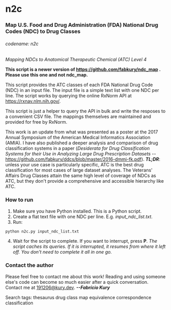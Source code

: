 # n2c
### Map U.S. Food and Drug Administration (FDA) National Drug Codes (NDC) to Drug Classes  
###### codename: n2c
*_Mapping NDCs to Anatomical Therapeutic Chemical (ATC) Level 4_*

**This script is a newer version of https://github.com/fabkury/ndc_map . Please use this one and not ndc_map.**
  
This script provides the ATC classes of each FDA National Drug Code (NDC) in an input file. The input file is a simple text list with one NDC per line. The script works by querying the online RxNorm API at https://rxnav.nlm.nih.gov/.  
  
This script is just a helper to query the API in bulk and write the resposes to a convenient CSV file. The mappings themselves are maintained and provided for free by RxNorm.  
    
This work is an update from what was presented as a poster at the 2017 Annual Symposium of the American Medical Informatics Association (AMIA). I have also published a deeper analysis and comparison of drug classification systems in a paper (_Desiderata for Drug Classification Systems for their Use in Analyzing Large Drug Prescription Datasets_ -- https://github.com/fabkury/ddcs/blob/master/2016-dmmi-fk.pdf). **_TL;DR_**: unless your use case is particularly specific, ATC is the best drug classification for most cases of large dataset analyses. The Veterans' Affairs Drug Classes attain the same high level of coverage of NDCs as ATC, but they don't provide a comprehensive and accessible hierarchy like ATC.  

### How to run
1) Make sure you have Python installed. This is a Python script.
2) Create a flat text file with one NDC per line. E.g. *input_ndc_list.txt*.
3) Run:

```python
python n2c.py input_ndc_list.txt
```
4) Wait for the script to complete. If you want to interrupt, press **P**. *The script caches its queries. If it is interrupted, it resumes from where it left off. You don't need to complete it all in one go.*     
  
### Contact the author
Please feel free to contact me about this work! Reading and using someone else's code can become so much easier after a quick conversation.  
Contact me at 191206@kury.dev. **_--Fabrício Kury_**  
  
Search tags: thesaurus drug class map equivalence correspondence classification
  
